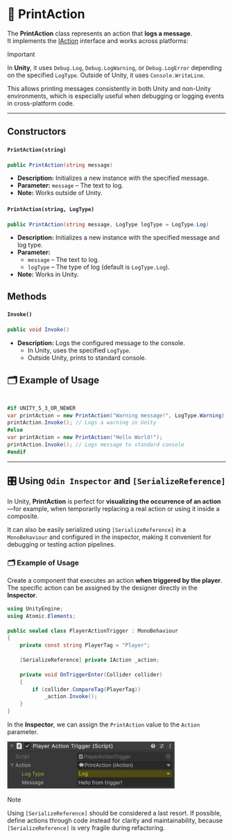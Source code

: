 # 🧩 PrintAction

The **PrintAction** class represents an action that **logs a message**.  
It implements the [IAction](IAction.md) interface and works across platforms:


> [!IMPORTANT]
> In **Unity**, it uses `Debug.Log`, `Debug.LogWarning`, or `Debug.LogError` depending on the specified `LogType`.
> Outside of Unity, it uses `Console.WriteLine`.

This allows printing messages consistently in both Unity and non-Unity environments, which is especially useful when debugging or logging events in cross-platform code.

---

## Constructors

#### `PrintAction(string)`
```csharp
public PrintAction(string message)
```
- **Description:** Initializes a new instance with the specified message.
- **Parameter:** `message` – The text to log.
- **Note:** Works outside of Unity.

#### `PrintAction(string, LogType)`
```csharp
public PrintAction(string message, LogType logType = LogType.Log)
```
- **Description:** Initializes a new instance with the specified message and log type.
- **Parameter:**
    - `message` – The text to log.
    - `logType` – The type of log (default is `LogType.Log`).
- **Note:** Works in Unity.

## Methods

#### `Invoke()`
```csharp
public void Invoke()
```
- **Description:** Logs the configured message to the console.
    - In Unity, uses the specified `LogType`.
    - Outside Unity, prints to standard console.

## 🗂 Example of Usage
```csharp

#if UNITY_5_3_OR_NEWER
var printAction = new PrintAction("Warning message!", LogType.Warning);
printAction.Invoke(); // Logs a warning in Unity
#else
var printAction = new PrintAction("Hello World!");
printAction.Invoke(); // Logs message to standard console
#endif
```

---

## 🎛️ Using `Odin Inspector` and `[SerializeReference]`

In Unity, **PrintAction** is perfect for **visualizing the occurrence of an action**—for example, when temporarily replacing a real action or using it inside a composite.

It can also be easily serialized using `[SerializeReference]` in a `MonoBehaviour` and configured in the inspector, making it convenient for debugging or testing action pipelines.


### 🗂 Example of Usage

Create a component that executes an action **when triggered by the player**. The specific action can be assigned by the designer directly in the **Inspector**.

```csharp
using UnityEngine;
using Atomic.Elements;

public sealed class PlayerActionTrigger : MonoBehaviour
{
    private const string PlayerTag = "Player";
    
    [SerializeReference] private IAction _action;

    private void OnTriggerEnter(Collider collider)
    {
        if (collider.CompareTag(PlayerTag))
            _action.Invoke();
    }
}
```

In the **Inspector**, we can assign the `PrintAction` value to the `Action` parameter.

<img src="../../Images/PlayerActionTrigger_PrintAction.png" alt="img.png" width="386" height="108">

> [!NOTE]
> Using `[SerializeReference]` should be considered a last resort. If possible, define actions through code instead for clarity and maintainability, because `[SerializeReference]` is very fragile during refactoring.